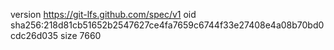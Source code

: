 version https://git-lfs.github.com/spec/v1
oid sha256:218d81cb51652b2547627ce4fa7659c6744f33e27408e4a08b70bd0cdc26d035
size 7660
